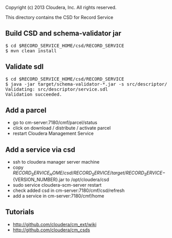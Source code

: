 Copyright (c) 2013 Cloudera, Inc. All rights reserved.

This directory contains the CSD for Record Service

## Build CSD and schema-validator jar
<pre>
$ cd $RECORD_SERVICE_HOME/csd/RECORD_SERVICE
$ mvn clean install
</pre>

## Validate sdl
<pre>
$ cd $RECORD_SERVICE_HOME/csd/RECORD_SERVICE
$ java -jar target/schema-validator-*.jar -s src/descriptor/service.sdl
Validating: src/descriptor/service.sdl
Validation succeeded.
</pre>

## Add a parcel
- go to cm-server:7180/cmf/parcel/status
- click on download / distribute / activate parcel
- restart Cloudera Management Service

## Add a service via csd
- ssh to cloudera manager server machine
- copy $RECORD_SERVICE_HOME/csd/RECORD_SERVICE/target/RECORD_SERVICE-${VERSION_NUMBER}.jar to /opt/cloudera/csd
- sudo service cloudera-scm-server restart
- check added csd in cm-server:7180/cmf/csd/refresh
- add a service in cm-server:7180/cmf/home

## Tutorials
- http://github.com/cloudera/cm_ext/wiki
- http://github.com/cloudera/cm_csds
